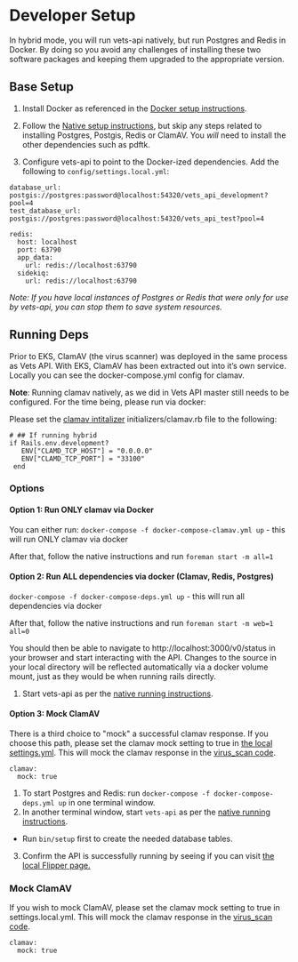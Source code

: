 # Developer Setup

In hybrid mode, you will run vets-api natively, but run Postgres and Redis in Docker. By doing so you avoid any challenges of installing these two software packages and keeping them upgraded to the appropriate version.

## Base Setup

1. Install Docker as referenced in the [Docker setup instructions](docker.md).

1. Follow the [Native setup instructions](native.md), but skip any steps related to installing Postgres, Postgis, Redis or ClamAV. You *will* need to install the other dependencies such as pdftk.

1. Configure vets-api to point to the Docker-ized dependencies. Add the following to `config/settings.local.yml`:

```
database_url: postgis://postgres:password@localhost:54320/vets_api_development?pool=4
test_database_url: postgis://postgres:password@localhost:54320/vets_api_test?pool=4

redis:
  host: localhost
  port: 63790
  app_data:
    url: redis://localhost:63790
  sidekiq:
    url: redis://localhost:63790
```

*Note: If you have local instances of Postgres or Redis that were only for use by vets-api, you can stop them to save system resources.*

## Running Deps

Prior to EKS, ClamAV (the virus scanner) was deployed in the same process as Vets API. With EKS, ClamAV has been extracted out into it’s own service. Locally you can see the docker-compose.yml config for clamav.

**Note**: Running clamav natively, as we did in Vets API master still needs to be configured. For the time being, please run via docker:

Please set the [clamav intitalizer](https://github.com/department-of-veterans-affairs/vets-api/blob/k8s/config/initializers/clamav.rb) initializers/clamav.rb file to the following:

``` 
# ## If running hybrid
if Rails.env.development?
   ENV["CLAMD_TCP_HOST"] = "0.0.0.0"
   ENV["CLAMD_TCP_PORT"] = "33100"
 end
```

### Options
#### Option 1: Run ONLY clamav via Docker

You can either run:
`docker-compose -f docker-compose-clamav.yml up` - this will run ONLY clamav via docker

After that, follow the native instructions and run `foreman start -m all=1`

#### Option 2: Run ALL dependencies via docker (Clamav, Redis, Postgres)
`docker-compose -f docker-compose-deps.yml up` - this will run all dependencies via docker

After that, follow the native instructions and run `foreman start -m web=1 all=0`

You should then be able to navigate to http://localhost:3000/v0/status in your browser and start interacting with the API. Changes to the source in your local directory will be reflected automatically via a docker volume mount, just as they would be when running rails directly.

1. Start vets-api as per the [native running instructions](running_natively.md).

#### Option 3: Mock ClamAV
There is a third choice to "mock" a successful clamav response. If you choose this path, please set the clamav mock setting to true in [the local settings.yml](https://github.com/department-of-veterans-affairs/vets-api/blob/k8s/config/settings.yml). This will mock the clamav response in the [virus_scan code](https://github.com/department-of-veterans-affairs/vets-api/blob/k8s/lib/common/virus_scan.rb#L14-L23). 

```
clamav:
  mock: true
```

1. To start Postgres and Redis: run `docker-compose -f docker-compose-deps.yml up` in one terminal window.
2. In another terminal window, start `vets-api` as per the [native running instructions](running_natively.md). 
  * Run `bin/setup` first to create the needed database tables.
3. Confirm the API is successfully running by seeing if you can visit [the local Flipper page.](http://localhost:3000/flipper/features)

### Mock ClamAV

If you wish to mock ClamAV, please set the clamav mock setting to true in settings.local.yml. This will mock the clamav response in the [virus_scan code](https://github.com/department-of-veterans-affairs/vets-api/blob/master/lib/common/virus_scan.rb#L14-L23). 

```
clamav:
  mock: true
```
